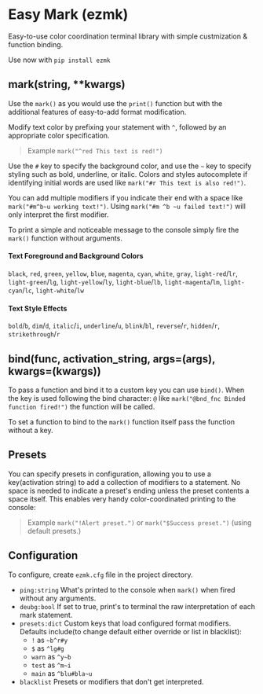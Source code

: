 # Easy Mark (ezmk)
Easy-to-use color coordination terminal library with simple custmization & function binding.

Use now with `pip install ezmk`

## mark(string, **kwargs)
Use the `mark()` as you would use the `print()` function but with the additional features of easy-to-add format modification. 

Modify text color by prefixing your statement with `^`, followed by an appropriate color specification. 

> Example `mark("^red This text is red!")` 

Use the `#` key to specify the background color, and use the `~` key to specify styling such as bold, underline, or italic. Colors and styles autocomplete if identifying initial words are used like `mark("#r This text is also red!")`. 

You can add multiple modifiers if you indicate their end with a space like `mark("#m^b~u working text!")`. Using `mark("#m ^b ~u failed text!")` will only interpret the first modifier. 

To print a simple and noticeable message to the console simply fire the `mark()` function without arguments.

#### Text Foreground and Background Colors
`black`, `red`, `green`, `yellow`, `blue`, `magenta`, `cyan`, `white`, `gray`, `light-red`/`lr`, `light-green`/`lg`, `light-yellow`/`ly`, `light-blue`/`lb`, `light-magenta`/`lm`, `light-cyan`/`lc`, `light-white`/`lw`

#### Text Style Effects
`bold`/`b`, `dim`/`d`, `italic`/`i`, `underline`/`u`, `blink`/`bl`, `reverse`/`r`, `hidden`/`r`, `strikethrough`/`r`

## bind(func, activation_string, args=(args), kwargs=(kwargs))

To pass a function and bind it to a custom key you can use `bind()`. When the key is used following the bind character: `@` like `mark("@bnd_fnc Binded function fired!")` the function will be called. 

To set a function to bind to the `mark()` function itself pass the function without a key.

## Presets
You can specify presets in configuration, allowing you to use a key(activation string) to add a collection of modifiers to a statement. No space is needed to indicate a preset's ending unless the preset contents a space itself. This enables very handy color-coordinated printing to the console:

> Example `mark("!Alert preset.")` or `mark("$Success preset.")` (using default presets.)

## Configuration
To configure, create `ezmk.cfg` file in the project directory. 

- `ping:string` What's printed to the console when `mark()` when fired without any arguments.
- `deubg:bool` If set to true, print's to terminal the raw interpretation of each mark statement.
- `presets:dict` Custom keys that load configured format modifiers. Defaults include(to change default either override or list in blacklist):
    - `!` as `~b^r#y`
    - `$` as `^lg#g`
    - `warn` as `^y~b`
    - `test` as `^m~i`
    - `main` as `^blu#bla~u`
- `blacklist` Presets or modifiers that don't get interpreted.

